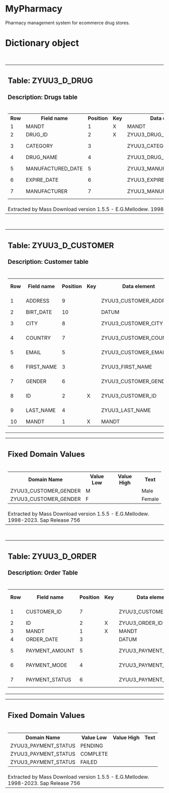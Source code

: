 # MyPharmacy
Pharmacy management system for ecommerce drug stores. 

# Dictionary object

<!DOCTYPE html PUBLIC "-//W3C//DTD XHTML 1.1//EN" "http://www.w3.org/TR/xhtml11/DTD/xhtml11.dtd">
<html xmlns="http://www.w3.org/1999/xhtml">
<head>
<meta http-equiv="Content-Type" content="application/xhtml+xml; charset=ISO-8859-1" />
</head>
<body>
  <table class="outerTable">
    <tr>
      <td><h2>Table: ZYUU3_D_DRUG</h2>
  <h3>Description: Drugs table</h3></td>
    </tr>
    <tr>
      <td><!--This is where our main table begins  -->
<table class="innerTable">
<tr>
  <th>Row</th>
  <th>Field name</th>
  <th>Position</th>
  <th>Key</th>
  <th>Data element</th>
  <th>Domain</th>
  <th>Datatype</th>
  <th>Length</th>
  <th>Lowercase</th>
  <th>Domain text</th>
</tr>
<tr class="cell">
  <td> 1</td>
  <td>MANDT</td>
  <td>1</td>
  <td>X</td>
  <td>MANDT</td>
  <td>MANDT</td>
  <td>CLNT</td>
  <td>3</td>
  <td>&nbsp;</td>
  <td>Client</td>
</tr>
<tr class="cell">
  <td> 2</td>
  <td>DRUG_ID</td>
  <td>2</td>
  <td>X</td>
  <td>ZYUU3_DRUG_ID</td>
  <td>ZYUU3_DRUG_ID</td>
  <td>NUMC</td>
  <td>6</td>
  <td>&nbsp;</td>
  <td>Drug ID</td>
</tr>
<tr class="cell">
  <td> 3</td>
  <td>CATEGORY</td>
  <td>3</td>
  <td>&nbsp;</td>
  <td>ZYUU3_CATEGORY_NAME</td>
  <td>ZYUU3_CATEGORY_NAME</td>
  <td>CHAR</td>
  <td>100</td>
  <td>&nbsp;</td>
  <td>Category name</td>
</tr>
<tr class="cell">
  <td> 4</td>
  <td>DRUG_NAME</td>
  <td>4</td>
  <td>&nbsp;</td>
  <td>ZYUU3_DRUG_NAME</td>
  <td>ZYUU3_DRUG_NAME</td>
  <td>CHAR</td>
  <td>100</td>
  <td>&nbsp;</td>
  <td>Drug name</td>
</tr>
<tr class="cell">
  <td> 5</td>
  <td>MANUFACTURED_DATE</td>
  <td>5</td>
  <td>&nbsp;</td>
  <td>ZYUU3_MANUFACTURED_DATE</td>
  <td>DATUM</td>
  <td>DATS</td>
  <td>8</td>
  <td>&nbsp;</td>
  <td>Manufactured date</td>
</tr>
<tr class="cell">
  <td> 6</td>
  <td>EXPIRE_DATE</td>
  <td>6</td>
  <td>&nbsp;</td>
  <td>ZYUU3_EXPIRE_DATE</td>
  <td>DATUM</td>
  <td>DATS</td>
  <td>8</td>
  <td>&nbsp;</td>
  <td>Expire date</td>
</tr>
<tr class="cell">
  <td> 7</td>
  <td>MANUFACTURER</td>
  <td>7</td>
  <td>&nbsp;</td>
  <td>ZYUU3_MANUFACTURER_NAME</td>
  <td>ZYUU3_MANUFACTURER_NAME</td>
  <td>CHAR</td>
  <td>100</td>
  <td>&nbsp;</td>
  <td>Manufacturer Name</td>
</tr>
      </table>
     </td>
   </tr>
<br/>
   <tr>
<td class="footer">Extracted by Mass Download version 1.5.5 - E.G.Mellodew. 1998-2023. Sap Release 756</td>
   </tr>
</table>
</body>
</html>


<!DOCTYPE html PUBLIC "-//W3C//DTD XHTML 1.1//EN" "http://www.w3.org/TR/xhtml11/DTD/xhtml11.dtd">
<html xmlns="http://www.w3.org/1999/xhtml">
<head>
<meta http-equiv="Content-Type" content="application/xhtml+xml; charset=ISO-8859-1" />
</head>
<body>
  <table class="outerTable">
    <tr>
      <td><h2>Table: ZYUU3_D_CUSTOMER</h2>
  <h3>Description: Customer table</h3></td>
    </tr>
    <tr>
      <td><!--This is where our main table begins  -->
<table class="innerTable">
<tr>
  <th>Row</th>
  <th>Field name</th>
  <th>Position</th>
  <th>Key</th>
  <th>Data element</th>
  <th>Domain</th>
  <th>Datatype</th>
  <th>Length</th>
  <th>Lowercase</th>
  <th>Domain text</th>
</tr>
<tr class="cell">
  <td> 1</td>
  <td>ADDRESS</td>
  <td>9</td>
  <td>&nbsp;</td>
  <td>ZYUU3_CUSTOMER_ADDRESS</td>
  <td>TEXT140</td>
  <td>CHAR</td>
  <td>140</td>
  <td>X</td>
  <td>Customer Address</td>
</tr>
<tr class="cell">
  <td> 2</td>
  <td>BIRT_DATE</td>
  <td>10</td>
  <td>&nbsp;</td>
  <td>DATUM</td>
  <td>DATUM</td>
  <td>DATS</td>
  <td>8</td>
  <td>&nbsp;</td>
  <td>Date</td>
</tr>
<tr class="cell">
  <td> 3</td>
  <td>CITY</td>
  <td>8</td>
  <td>&nbsp;</td>
  <td>ZYUU3_CUSTOMER_CITY</td>
  <td>TEXT40</td>
  <td>CHAR</td>
  <td>40</td>
  <td>X</td>
  <td>Customer City</td>
</tr>
<tr class="cell">
  <td> 4</td>
  <td>COUNTRY</td>
  <td>7</td>
  <td>&nbsp;</td>
  <td>ZYUU3_CUSTOMER_COUNTRY</td>
  <td>LAND1</td>
  <td>CHAR</td>
  <td>3</td>
  <td>&nbsp;</td>
  <td>Customer Country</td>
</tr>
<tr class="cell">
  <td> 5</td>
  <td>EMAIL</td>
  <td>5</td>
  <td>&nbsp;</td>
  <td>ZYUU3_CUSTOMER_EMAIL</td>
  <td>TEXT40</td>
  <td>CHAR</td>
  <td>40</td>
  <td>X</td>
  <td>Customer email</td>
</tr>
<tr class="cell">
  <td> 6</td>
  <td>FIRST_NAME</td>
  <td>3</td>
  <td>&nbsp;</td>
  <td>ZYUU3_FIRST_NAME</td>
  <td>ZYUU3_PERSON_NAME</td>
  <td>CHAR</td>
  <td>30</td>
  <td>X</td>
  <td>First Name</td>
</tr>
<tr class="cell">
  <td> 7</td>
  <td>GENDER</td>
  <td>6</td>
  <td>&nbsp;</td>
  <td>ZYUU3_CUSTOMER_GENDER</td>
  <td>ZYUU3_CUSTOMER_GENDER</td>
  <td>CHAR</td>
  <td>1</td>
  <td>&nbsp;</td>
  <td>Customer Gender</td>
</tr>
<tr class="cell">
  <td> 8</td>
  <td>ID</td>
  <td>2</td>
  <td>X</td>
  <td>ZYUU3_CUSTOMER_ID</td>
  <td>ZYUU3_CUSTOMER_ID</td>
  <td>NUMC</td>
  <td>6</td>
  <td>&nbsp;</td>
  <td>Customer ID</td>
</tr>
<tr class="cell">
  <td> 9</td>
  <td>LAST_NAME</td>
  <td>4</td>
  <td>&nbsp;</td>
  <td>ZYUU3_LAST_NAME</td>
  <td>ZYUU3_PERSON_NAME</td>
  <td>CHAR</td>
  <td>30</td>
  <td>X</td>
  <td>Last Name</td>
</tr>
<tr class="cell">
  <td>10</td>
  <td>MANDT</td>
  <td>1</td>
  <td>X</td>
  <td>MANDT</td>
  <td>MANDT</td>
  <td>CLNT</td>
  <td>3</td>
  <td>&nbsp;</td>
  <td>Client</td>
</tr>
      </table>
     </td>
   </tr>
<br/>
  <table class="outerTable">
    <tr>
      <td><h2>Fixed Domain Values </h2>
    </tr>
    <tr>
      <td><!--This is where our main table begins  -->
<table class="innerTable">
<tr>
  <th>Domain Name</th>
  <th>Value Low</th>
  <th>Value High</th>
  <th>Text</th>
</tr>
<tr class="cell">
  <td>ZYUU3_CUSTOMER_GENDER</td>
  <td>M</td>
  <td>&nbsp;</td>
  <td>Male</td>
</tr>
<tr class="cell">
  <td>ZYUU3_CUSTOMER_GENDER</td>
  <td>F</td>
  <td>&nbsp;</td>
  <td>Female</td>
</tr>
      </table>
     </td>
   </tr>
   <tr>
<td class="footer">Extracted by Mass Download version 1.5.5 - E.G.Mellodew. 1998-2023. Sap Release 756</td>
   </tr>
</table>
</body>
</html>


<!DOCTYPE html PUBLIC "-//W3C//DTD XHTML 1.1//EN" "http://www.w3.org/TR/xhtml11/DTD/xhtml11.dtd">
<html xmlns="http://www.w3.org/1999/xhtml">
<head>
<meta http-equiv="Content-Type" content="application/xhtml+xml; charset=ISO-8859-1" />

</head>
<body>
  <table class="outerTable">
    <tr>
      <td><h2>Table: ZYUU3_D_ORDER</h2>
  <h3>Description: Order Table</h3></td>
    </tr>
    <tr>
      <td><!--This is where our main table begins  -->
<table class="innerTable">
<tr>
  <th>Row</th>
  <th>Field name</th>
  <th>Position</th>
  <th>Key</th>
  <th>Data element</th>
  <th>Domain</th>
  <th>Datatype</th>
  <th>Length</th>
  <th>Lowercase</th>
  <th>Domain text</th>
</tr>
<tr class="cell">
  <td> 1</td>
  <td>CUSTOMER_ID</td>
  <td>7</td>
  <td>&nbsp;</td>
  <td>ZYUU3_CUSTOMER_ID</td>
  <td>ZYUU3_CUSTOMER_ID</td>
  <td>NUMC</td>
  <td>6</td>
  <td>&nbsp;</td>
  <td>Customer ID</td>
</tr>
<tr class="cell">
  <td> 2</td>
  <td>ID</td>
  <td>2</td>
  <td>X</td>
  <td>ZYUU3_ORDER_ID</td>
  <td>ZYUU3_ORDER_ID</td>
  <td>NUMC</td>
  <td>6</td>
  <td>&nbsp;</td>
  <td>Order ID</td>
</tr>
<tr class="cell">
  <td> 3</td>
  <td>MANDT</td>
  <td>1</td>
  <td>X</td>
  <td>MANDT</td>
  <td>MANDT</td>
  <td>CLNT</td>
  <td>3</td>
  <td>&nbsp;</td>
  <td>Client</td>
</tr>
<tr class="cell">
  <td> 4</td>
  <td>ORDER_DATE</td>
  <td>3</td>
  <td>&nbsp;</td>
  <td>DATUM</td>
  <td>DATUM</td>
  <td>DATS</td>
  <td>8</td>
  <td>&nbsp;</td>
  <td>Date</td>
</tr>
<tr class="cell">
  <td> 5</td>
  <td>PAYMENT_AMOUNT</td>
  <td>5</td>
  <td>&nbsp;</td>
  <td>ZYUU3_PAYMENT_AMOUNT</td>
  <td>CURR</td>
  <td>DEC</td>
  <td>17</td>
  <td>&nbsp;</td>
  <td>Payment Amount</td>
</tr>
<tr class="cell">
  <td> 6</td>
  <td>PAYMENT_MODE</td>
  <td>4</td>
  <td>&nbsp;</td>
  <td>ZYUU3_PAYMENT_MODE</td>
  <td>ZYUU3_PAYMENT_MODE</td>
  <td>CHAR</td>
  <td>100</td>
  <td>&nbsp;</td>
  <td>Payment Mode</td>
</tr>
<tr class="cell">
  <td> 7</td>
  <td>PAYMENT_STATUS</td>
  <td>6</td>
  <td>&nbsp;</td>
  <td>ZYUU3_PAYMENT_STATUS</td>
  <td>ZYUU3_PAYMENT_STATUS</td>
  <td>CHAR</td>
  <td>100</td>
  <td>&nbsp;</td>
  <td>Payment Status</td>
</tr>
      </table>
     </td>
   </tr>
<br/>
  <table class="outerTable">
    <tr>
      <td><h2>Fixed Domain Values </h2>
    </tr>
    <tr>
      <td><!--This is where our main table begins  -->
<table class="innerTable">
<tr>
  <th>Domain Name</th>
  <th>Value Low</th>
  <th>Value High</th>
  <th>Text</th>
</tr>
<tr class="cell">
  <td>ZYUU3_PAYMENT_STATUS</td>
  <td>PENDING</td>
  <td>&nbsp;</td>
  <td>&nbsp;</td>
</tr>
<tr class="cell">
  <td>ZYUU3_PAYMENT_STATUS</td>
  <td>COMPLETE</td>
  <td>&nbsp;</td>
  <td>&nbsp;</td>
</tr>
<tr class="cell">
  <td>ZYUU3_PAYMENT_STATUS</td>
  <td>FAILED</td>
  <td>&nbsp;</td>
  <td>&nbsp;</td>
</tr>
      </table>
     </td>
   </tr>
   <tr>
<td class="footer">Extracted by Mass Download version 1.5.5 - E.G.Mellodew. 1998-2023. Sap Release 756</td>
   </tr>
</table>
</body>
</html>

